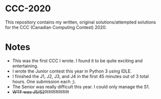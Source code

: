 # CCC-2020
This repository contains my written, original solutions/attempted solutions for the CCC (Canadian Computing Contest) 2020.

# Notes
 - This was the first CCC I wrote. I found it to be quite exciting and entertaining.
 - I wrote the Junior contest this year in Python 3 using IDLE.
 - I finished the J1, J2, J3, and J4 in the first 45 minutes out of 3 total hours. One submission each ;).
 - The Senior was really difficult this year. I could only manage the S1.
 - ~~WTF was J5/S2?!?!?!?!?!?!?!~~
